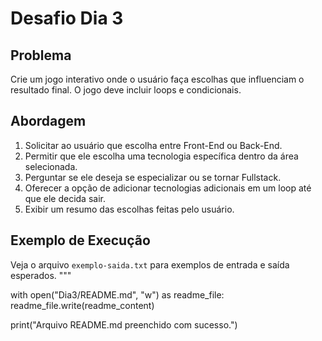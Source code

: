 # Desafio Dia 3

## Problema
Crie um jogo interativo onde o usuário faça escolhas que influenciam o resultado final. O jogo deve incluir loops e condicionais.

## Abordagem
1. Solicitar ao usuário que escolha entre Front-End ou Back-End.
2. Permitir que ele escolha uma tecnologia específica dentro da área selecionada.
3. Perguntar se ele deseja se especializar ou se tornar Fullstack.
4. Oferecer a opção de adicionar tecnologias adicionais em um loop até que ele decida sair.
5. Exibir um resumo das escolhas feitas pelo usuário.

## Exemplo de Execução
Veja o arquivo `exemplo-saida.txt` para exemplos de entrada e saída esperados.
"""

with open("Dia3/README.md", "w") as readme_file:
    readme_file.write(readme_content)

print("Arquivo README.md preenchido com sucesso.")
